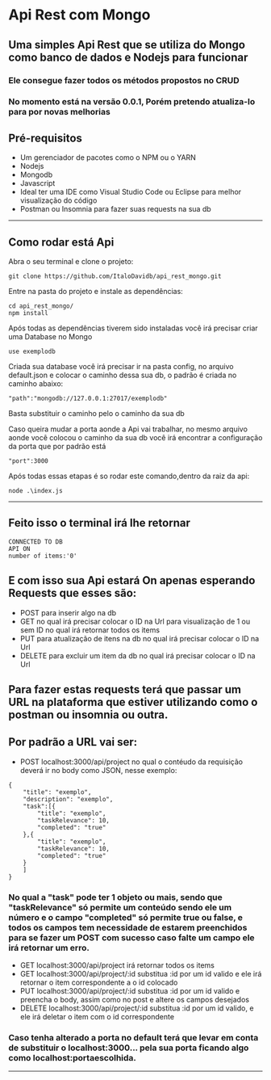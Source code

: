 # Api Rest com Mongo
## Uma simples Api Rest que se utiliza do Mongo como banco de dados e Nodejs para funcionar
### Ele consegue fazer todos os métodos propostos no CRUD
### No momento está na versão 0.0.1, Porém pretendo atualiza-lo para por novas melhorias

## Pré-requisitos
- Um gerenciador de pacotes como o NPM ou o YARN
- Nodejs
- Mongodb
- Javascript
- Ideal ter uma IDE como Visual Studio Code ou Eclipse para melhor visualização do código
- Postman ou Insomnia para fazer suas requests na sua db
---
## Como rodar está Api
Abra o seu terminal e clone o projeto:
```
git clone https://github.com/ItaloDavidb/api_rest_mongo.git
```
Entre na pasta do projeto e instale as dependências:
```
cd api_rest_mongo/
npm install
```
Após todas as dependências tiverem sido instaladas você irá precisar criar uma Database no Mongo
```
use exemplodb
```
Criada sua database você irá precisar ir na pasta config, no arquivo default.json e colocar o caminho dessa sua db,
o padrão é criada no caminho abaixo:
```
"path":"mongodb://127.0.0.1:27017/exemplodb"
```
Basta substituir o caminho pelo o caminho da sua db

Caso queira mudar a porta aonde a Api vai trabalhar, no mesmo arquivo aonde você colocou o caminho da sua db você irá encontrar  a configuração da porta que por padrão está
```
"port":3000
```

Após todas essas etapas é so rodar este comando,dentro da raiz da api:
```
node .\index.js
```
---
## Feito isso o terminal irá lhe retornar 
```
CONNECTED TO DB
API ON
number of items:'0'
```
## E com isso sua Api estará On apenas esperando Requests que esses são:
- POST para inserir algo na db
- GET  no qual irá precisar colocar o ID na Url para visualização de 1 ou sem ID no qual irá retornar todos os items
- PUT para atualização de itens na db no qual irá precisar colocar o ID na Url
- DELETE para excluir um item da db no qual irá precisar colocar o ID na Url
## Para fazer estas requests terá que passar um URL na plataforma que estiver utilizando como o postman ou insomnia ou outra.
## Por padrão a URL vai ser:
- POST localhost:3000/api/project no qual o contéudo da requisição deverá ir no body como JSON, nesse exemplo:
```
{
    "title": "exemplo",
    "description": "exemplo",
    "task":[{
        "title": "exemplo",
        "taskRelevance": 10,
        "completed": "true"
    },{
        "title": "exemplo",
        "taskRelevance": 10,
        "completed": "true"
    }
    ]
}
```
### No qual a "task" pode ter 1 objeto ou mais, sendo que "taskRelevance" só permite um conteúdo sendo ele um número e o campo "completed" só permite true ou false, e todos os campos tem necessidade de estarem preenchidos para se fazer um POST com sucesso caso falte um campo ele irá retornar um erro.

- GET localhost:3000/api/project irá retornar todos os items
- GET localhost:3000/api/project/:id substitua :id por um id valido e ele irá retornar o item correspondente a o id colocado
- PUT localhost:3000/api/project/:id substitua :id por um id valido e preencha o body, assim como no post e altere os campos desejados
- DELETE localhost:3000/api/project/:id substitua :id por um id valido, e ele irá deletar o item com o id correspondente
### Caso tenha alterado a porta no default terá que levar em conta de substituir o localhost:3000... pela sua porta ficando algo como localhost:portaescolhida.
---

